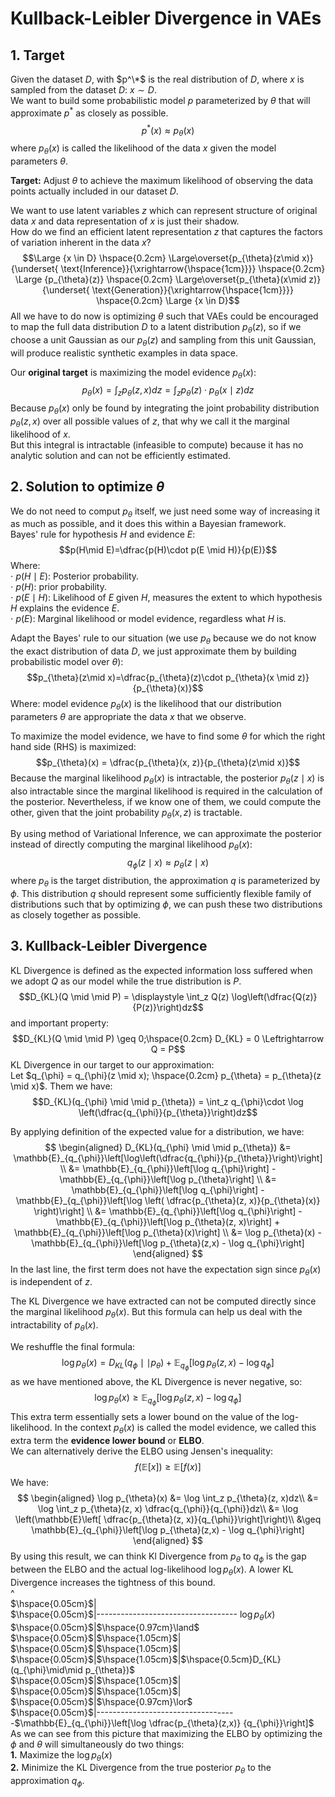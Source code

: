 # Kullback-Leibler Divergence in VAEs
## 1. Target
Given the dataset $D$, with $p^\*$ is the real distribution of $D$, where $x$ is sampled from the dataset $D$: $x \sim D$.<br>
We want to build some probabilistic model $p$ parameterized by $\theta$ that will approximate $p^*$ as closely as possible.
$$p^*(x) \approx p_{\theta}(x)$$
where $p_{\theta}(x)$ is called the likelihood of the data $x$ given the model parameters $\theta$.<br>


**Target:** Adjust $\theta$ to achieve the maximum likelihood of observing the data points actually included in our dataset $D$.<br>


We want to use latent variables $z$ which can represent structure of original data $x$ and data representation of $x$ is just their shadow. <br>
How do we find an efficient latent representation $z$ that captures the factors of variation inherent in the data $x$?<br>
$$\Large {x \in D} \hspace{0.2cm} \Large\overset{p_{\theta}(z\mid x)}{\underset{ \text{Inference}}{\xrightarrow{\hspace{1cm}}}} \hspace{0.2cm} \Large {p_{\theta}(z)} \hspace{0.2cm} \Large\overset{p_{\theta}(x\mid z)}{\underset{ \text{Generation}}{\xrightarrow{\hspace{1cm}}}} \hspace{0.2cm} \Large {x \in D}$$
All we have to do now is optimizing $\theta$ such that VAEs could be encouraged to map the full data distribution $D$ to a latent distribution $p_{\theta}(z)$, so if we choose a unit Gaussian as our $p_{\theta}(z)$ and sampling from this unit Gaussian, will produce realistic synthetic examples in data space.

Our **original target** is maximizing the model evidence $p_{\theta}(x)$:
$$p_{\theta}(x) = \displaystyle\int_z p_{\theta}(z, x)dz = \int_z p_{\theta}(z)\cdot p_{\theta}(x \mid z)dz$$
Because $p_{\theta}(x)$ only be found by integrating the joint probability distribution $p_{\theta}(z, x)$ over all possible values of $z$, that why we call it the marginal likelihood of $x$.<br>
But this integral is intractable (infeasible to compute) because it has no analytic solution and can not be efficiently estimated.
## 2. Solution to optimize $\theta$
We do not need to comput $p_{\theta}$ itself, we just need some way of increasing it as much as possible, and it does this within a Bayesian framework.<br>
Bayes' rule for hypothesis $H$ and evidence $E$:
$$p(H\mid E)=\dfrac{p(H)\cdot p(E \mid H)}{p(E)}$$
Where:<br>
    $\cdot$ $p(H\mid E)$: Posterior probability. <br>
    $\cdot$ $p(H)$: prior probability. <br>
    $\cdot$ $p(E \mid H)$: Likelihood of $E$ given $H$, measures the extent to which hypothesis $H$ explains the evidence $E$. <br>
    $\cdot$ $p(E)$: Marginal likelihood or model evidence, regardless what $H$ is. <br>

Adapt the Bayes' rule to our situation (we use $p_{\theta}$ because we do not know the exact distribution of data $D$, we just approximate them by building probabilistic model over $\theta$):
$$p_{\theta}(z\mid x)=\dfrac{p_{\theta}(z)\cdot p_{\theta}(x \mid z)}{p_{\theta}(x)}$$
Where: model evidence $p_{\theta}(x)$ is the likelihood that our distribution parameters $\theta$ are appropriate the data $x$ that we observe.

To maximize the model evidence, we have to find some $\theta$ for which the right hand side (RHS) is maximized:
$$p_{\theta}(x) = \dfrac{p_{\theta}(x, z)}{p_{\theta}(z\mid x)}$$
Because the marginal likelihood $p_{\theta}(x)$ is intractable, the posterior $p_{\theta}(z\mid x)$ is also intractable since the marginal likelihood is required in the calculation of the posterior. Nevertheless, if we know one of them, we could compute the other, given that the joint probability $p_{\theta}(x,z)$ is tractable.

By using method of Variational Inference, we can approximate the posterior instead of directly computing the marginal likelihood $p_{\theta}(x)$:
$$q_{\phi}(z \mid x) \approx p_{\theta}(z \mid x)$$
where $p_{\theta}$ is the target distribution, the approximation $q$ is parameterized by $\phi$. This distribution $q$ should represent some sufficiently flexible family of distributions such that by optimizing $\phi$, we can push these two distributions as closely together as possible.
## 3. Kullback-Leibler Divergence
KL Divergence is defined as the expected information loss suffered when we adopt $Q$ as our model while the true distribution is $P$.
$$D_{KL}(Q \mid \mid P) = \displaystyle \int_z Q(z) \log\left(\dfrac{Q(z)}{P(z)}\right)dz$$
and important property:
$$D_{KL}(Q \mid \mid P) \geq 0;\hspace{0.2cm} D_{KL} = 0 \Leftrightarrow Q = P$$
KL Divergence in our target to our approximation: <br>
Let $q_{\phi} = q_{\phi}(z \mid x); \hspace{0.2cm} p_{\theta} = p_{\theta}(z \mid x)$. Them we have:
$$D_{KL}(q_{\phi} \mid \mid p_{\theta}) = \int_z q_{\phi}\cdot \log \left(\dfrac{q_{\phi}}{p_{\theta}}\right)dz$$

By applying definition of the expected value for a distribution, we have:
$$
\begin{aligned}
D_{KL}(q_{\phi} \mid \mid p_{\theta}) &= \mathbb{E}_{q_{\phi}}\left[\log\left(\dfrac{q_{\phi}}{p_{\theta}}\right)\right] \\
&= \mathbb{E}_{q_{\phi}}\left[\log q_{\phi}\right] - \mathbb{E}_{q_{\phi}}\left[\log p_{\theta}\right] \\
&= \mathbb{E}_{q_{\phi}}\left[\log q_{\phi}\right] - \mathbb{E}_{q_{\phi}}\left[\log \left( \dfrac{p_{\theta}(z, x)}{p_{\theta}(x)} \right)\right] \\
&= \mathbb{E}_{q_{\phi}}\left[\log q_{\phi}\right] - \mathbb{E}_{q_{\phi}}\left[\log p_{\theta}(z, x)\right] + \mathbb{E}_{q_{\phi}}\left[\log p_{\theta}(x)\right] \\
&= \log p_{\theta}(x) - \mathbb{E}_{q_{\phi}}\left[\log p_{\theta}(z,x) - \log q_{\phi}\right]
\end{aligned}
$$
In the last line, the first term does not have the expectation sign since $p_{\theta}(x)$ is independent of $z$.

The KL Divergence we have extracted can not be computed directly since the marginal likelihood $p_{\theta}(x)$. But this formula can help us deal with the intractability of $p_{\theta}(x)$.

We reshuffle the final formula:
$$\log p_{\theta}(x) = D_{KL}(q_{\phi} \mid \mid p_{\theta}) + \mathbb{E}_{q_{\phi}}\left[\log p_{\theta}(z,x) - \log q_{\phi}\right]$$
as we have mentioned above, the KL Divergence is never negative, so:
$$\log p_{\theta}(x) \geq \mathbb{E}_{q_{\phi}}\left[\log p_{\theta}(z,x) - \log q_{\phi}\right]$$
This extra term essentially sets a lower bound on the value of the log-likelihood. In the context $p_{\theta}(x)$ is called the model evidence, we called this extra term the **evidence lower bound** or **ELBO**.<br> 
We can alternatively derive the ELBO using Jensen's inequality: 
$$f(\mathbb{E}[x]) \geq \mathbb{E}[f(x)]$$
We have:
$$
\begin{aligned}
\log p_{\theta}(x) &= \log \int_z p_{\theta}(z, x)dz\\
&= \log \int_z p_{\theta}(z, x) \dfrac{q_{\phi}}{q_{\phi}}dz\\
&= \log \left(\mathbb{E}\left[ \dfrac{p_{\theta}(z, x)}{q_{\phi}}\right]\right)\\
&\geq  \mathbb{E}_{q_{\phi}}\left[\log p_{\theta}(z,x) - \log q_{\phi}\right]
\end{aligned}
$$
By using this result, we can think Kl Divergence from $p_{\theta}$ to $q_{\phi}$ is the gap between the ELBO and the actual log-likelihood $\log p_{\theta}(x)$. A lower KL Divergence increases the tightness of this bound.<br>
^<br>
$\hspace{0.05cm}$|<br>
$\hspace{0.05cm}$|----------------------------------- $\log p_{\theta}(x)$<br>
$\hspace{0.05cm}$|$\hspace{0.97cm}\land$<br>
$\hspace{0.05cm}$|$\hspace{1.05cm}$|<br>
$\hspace{0.05cm}$|$\hspace{1.05cm}$|<br>
$\hspace{0.05cm}$|$\hspace{1.05cm}$|$\hspace{0.5cm}D_{KL}(q_{\phi}\mid\mid p_{\theta})$<br>
$\hspace{0.05cm}$|$\hspace{1.05cm}$|<br>
$\hspace{0.05cm}$|$\hspace{1.05cm}$|<br>
$\hspace{0.05cm}$|$\hspace{0.97cm}\lor$<br>
$\hspace{0.05cm}$|-----------------------------------$\mathbb{E}_{q_{\phi}}\left[\log \dfrac{p_{\theta}(z,x)} {q_{\phi}}\right]$<br>
As we can see from this picture that maximizing the ELBO by optimizing the $\phi$ and $\theta$ will simultaneously do two things:<br>
**1.** Maximize the $\log p_{\theta}(x)$<br>
**2.** Minimize the KL Divergence from the true posterior $p_{\theta}$ to the approximation $q_{\phi}$.
